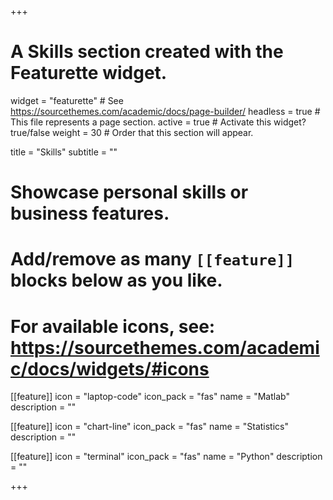 +++
# A Skills section created with the Featurette widget.
widget = "featurette"  # See https://sourcethemes.com/academic/docs/page-builder/
headless = true  # This file represents a page section.
active = true  # Activate this widget? true/false
weight = 30  # Order that this section will appear.

title = "Skills"
subtitle = ""

# Showcase personal skills or business features.
# 
# Add/remove as many `[[feature]]` blocks below as you like.
# 
# For available icons, see: https://sourcethemes.com/academic/docs/widgets/#icons

[[feature]]
  icon = "laptop-code"
  icon_pack = "fas"
  name = "Matlab"
  description = ""
  
[[feature]]
  icon = "chart-line"
  icon_pack = "fas"
  name = "Statistics" 
  description = ""
  
  
  [[feature]]
  icon = "terminal"
  icon_pack = "fas"
  name = "Python"
  description = ""

+++
